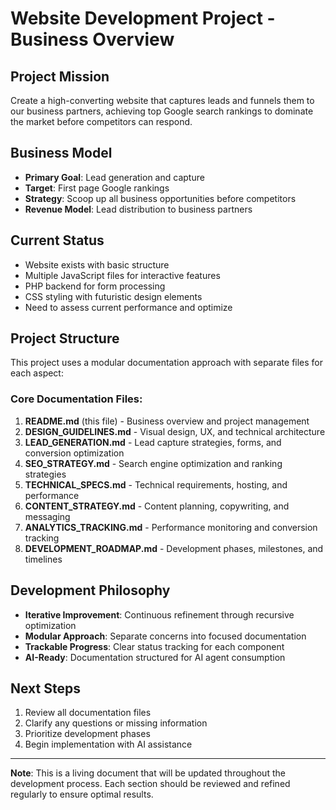 # Website Development Project - Business Overview

## Project Mission
Create a high-converting website that captures leads and funnels them to our business partners, achieving top Google search rankings to dominate the market before competitors can respond.

## Business Model
- **Primary Goal**: Lead generation and capture
- **Target**: First page Google rankings
- **Strategy**: Scoop up all business opportunities before competitors
- **Revenue Model**: Lead distribution to business partners

## Current Status
- Website exists with basic structure
- Multiple JavaScript files for interactive features
- PHP backend for form processing
- CSS styling with futuristic design elements
- Need to assess current performance and optimize

## Project Structure
This project uses a modular documentation approach with separate files for each aspect:

### Core Documentation Files:
1. **README.md** (this file) - Business overview and project management
2. **DESIGN_GUIDELINES.md** - Visual design, UX, and technical architecture
3. **LEAD_GENERATION.md** - Lead capture strategies, forms, and conversion optimization
4. **SEO_STRATEGY.md** - Search engine optimization and ranking strategies
5. **TECHNICAL_SPECS.md** - Technical requirements, hosting, and performance
6. **CONTENT_STRATEGY.md** - Content planning, copywriting, and messaging
7. **ANALYTICS_TRACKING.md** - Performance monitoring and conversion tracking
8. **DEVELOPMENT_ROADMAP.md** - Development phases, milestones, and timelines

## Development Philosophy
- **Iterative Improvement**: Continuous refinement through recursive optimization
- **Modular Approach**: Separate concerns into focused documentation
- **Trackable Progress**: Clear status tracking for each component
- **AI-Ready**: Documentation structured for AI agent consumption

## Next Steps
1. Review all documentation files
2. Clarify any questions or missing information
3. Prioritize development phases
4. Begin implementation with AI assistance

---
**Note**: This is a living document that will be updated throughout the development process. Each section should be reviewed and refined regularly to ensure optimal results.